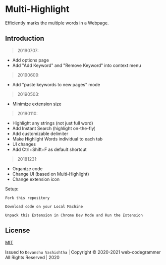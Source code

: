 # Multi-Highlight

Efficiently marks the multiple words in a Webpage.

## Introduction

> 20190707:
- Add options page
- Add "Add Keyword" and "Remove Keyword" into context menu

> 20190609:
- Add "paste keywords to new pages" mode

> 20190503:
- Minimize extension size

> 20190110:
- Highlight any strings (not just full word)
- Add Instant Search (highlight on-the-fly)
- Add customizable delimiter
- Make Highlight Words individual to each tab
- UI changes
- Add Ctrl+Shift+F as default shortcut

> 20181231:
- Organize code
- Change UI (based on Multi-Highlight)
- Change extension icon


Setup:
```
Fork this repository

Download code on your Local Machine 

Unpack this Extension in Chrome Dev Mode and Run the Extension
```

## License 

[MIT](https://github.com/web-codegrammer/MultiHighlighter-Chrome-Extension/blob/main/LICENSE)

Issued to ```Devanshu Vashishtha``` | Copyright ©️ 2020-2021 web-codegrammer All Rights Reserved | 2020
